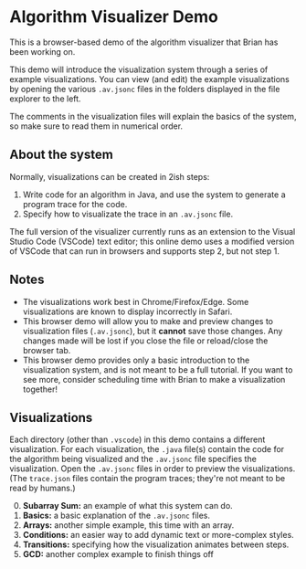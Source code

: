 # Algorithm Visualizer Demo

This is a browser-based demo of the algorithm visualizer that Brian has been working on.

This demo will introduce the visualization system through a series of example visualizations.
You can view (and edit) the example visualizations by opening the various `.av.jsonc` files in the folders displayed in the file explorer to the left.

The comments in the visualization files will explain the basics of the system, so make sure to read them in numerical order.

## About the system

Normally, visualizations can be created in 2ish steps:

1. Write code for an algorithm in Java, and use the system to generate a program trace for the code.
2. Specify how to visualizate the trace in an `.av.jsonc` file.

The full version of the visualizer currently runs as an extension to the Visual Studio Code (VSCode) text editor; this online demo uses a modified version of VSCode that can run in browsers and supports step 2, but not step 1.

## Notes

* The visualizations work best in Chrome/Firefox/Edge. Some visualizations are known to display incorrectly in Safari.
* This browser demo will allow you to make and preview changes to visualization files (`.av.jsonc`), but it **cannot** save those changes.
  Any changes made will be lost if you close the file or reload/close the browser tab.
* This browser demo provides only a basic introduction to the visualization system, and is not meant to be a full tutorial.
  If you want to see more, consider scheduling time with Brian to make a visualization together!

## Visualizations

Each directory (other than `.vscode`) in this demo contains a different visualization.
For each visualization, the `.java` file(s) contain the code for the algorithm being visualized and the `.av.jsonc` file specifies the visualization.
Open the `.av.jsonc` files in order to preview the visualizations.
(The `trace.json` files contain the program traces; they're not meant to be read by humans.)

0. **Subarray Sum:** an example of what this system can do.
1. **Basics:** a basic explanation of the `.av.jsonc` files.
2. **Arrays:** another simple example, this time with an array.
3. **Conditions:** an easier way to add dynamic text or more-complex styles.
4. **Transitions:** specifying how the visualization animates between steps.
5. **GCD:** another complex example to finish things off
